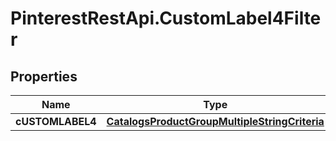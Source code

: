 # PinterestRestApi.CustomLabel4Filter

## Properties

Name | Type | Description | Notes
------------ | ------------- | ------------- | -------------
**cUSTOMLABEL4** | [**CatalogsProductGroupMultipleStringCriteria**](.md) |  | 


